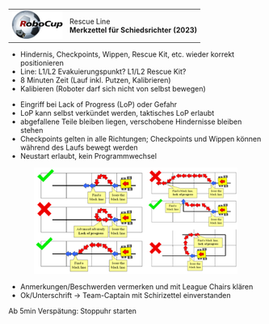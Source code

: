 <table border="0"><tr>
<td><img src="robocup.png" width="100" /></td>
<td>Rescue Line<br><b>Merkzettel für Schiedsrichter (2023)<b></td>
</tr></table>

* Hindernis, Checkpoints, Wippen, Rescue Kit, etc. wieder korrekt positionieren
* Line: L1/L2 Evakuierungspunkt? L1/L2 Rescue Kit?
* 8 Minuten Zeit (Lauf inkl. Putzen, Kalibrieren)
* Kalibieren (Roboter darf sich nicht von selbst bewegen)
- Eingriff bei Lack of Progress (LoP) oder Gefahr
- LoP kann selbst verkündet werden, taktisches LoP erlaubt
- abgefallene Teile bleiben liegen, verschobene Hindernisse bleiben stehen
- Checkpoints gelten in alle Richtungen; Checkpoints und Wippen können während des Laufs bewegt werden
- Neustart erlaubt, kein Programmwechsel

<p align="center"><img src="lop.png" style="width: 80%;" /></p>

* Anmerkungen/Beschwerden vermerken und mit League Chairs klären
* Ok/Unterschrift &rarr; Team-Captain mit Schirizettel einverstanden

Ab 5min Verspätung: Stoppuhr starten

<!--
PDF export via VS Code extension yzane.markdown-pdf
Ctrl+Shift+P -> Markdown PDF Export
Settings:
- markdown-pdf.displayHeaderFooter false
- format A5
- margins: top/bottom 1 cm, left/right 0.5 cm
-->

